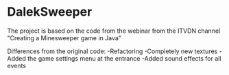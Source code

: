 # DalekSweeper
The project is based on the code from the webinar from the ITVDN channel "Creating a Minesweeper game in Java"

Differences from the original code:
-Refactoring
-Completely new textures
-Added the game settings menu at the entrance
-Added sound effects for all events

